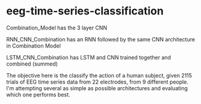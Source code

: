 # eeg-time-series-classification

Combination_Model has the 3 layer CNN

RNN_CNN_Combination has an RNN followed by the same CNN architecture in Combination Model

LSTM_CNN_Combination has LSTM and CNN trained together and combined (summed) 

The objective here is the classify the action of a human subject, given 2115 trials of EEG time series data from 22 electrodes, from 9 different people. I'm attempting several as simple as possible architectures and evaluating which one performs best.
